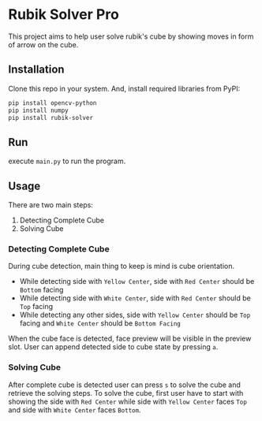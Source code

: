 # Rubik Solver Pro

This project aims to help user solve rubik's cube by showing moves in form of arrow on the cube.

## Installation

Clone this repo in your system. And, install required libraries from PyPI:

```bash
pip install opencv-python
pip install numpy
pip install rubik-solver
```
## Run
execute `main.py` to run the program.
## Usage
There are two main steps:
1) Detecting Complete Cube
2) Solving Cube

### Detecting Complete Cube
During cube detection, main thing to keep is mind is cube orientation.
* While detecting side with `Yellow Center`, side with `Red Center` should be `Bottom` facing
* While detecting side with `White Center`, side with `Red Center` should be `Top` facing
* While detecting any other sides, side with `Yellow Center` should be `Top` facing and `White Center` should be `Bottom Facing`

When the cube face is detected, face preview will be visible in the preview slot. User can append detected side to cube 
state by pressing `a`. <br>
### Solving Cube
After complete cube is detected user can press `s` to solve the cube and retrieve the solving steps.
To solve the cube, first user have to start with showing the side with `Red Center` while side with `Yellow Center` faces `Top` and 
side with `White Center` faces `Bottom`.

